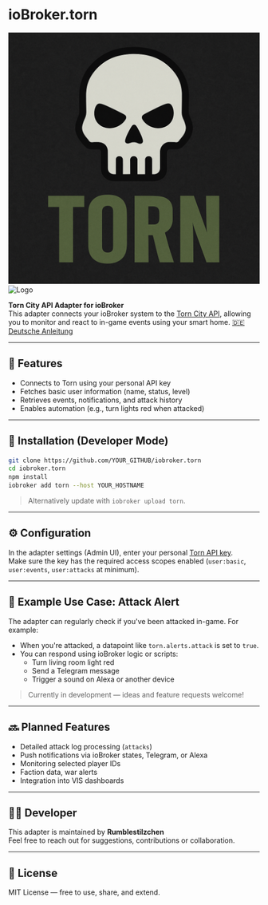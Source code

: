 # ioBroker.torn
![Adapter Icon](./torn.png)
![Logo](https://www.torn.com/favicon.ico)

**Torn City API Adapter for ioBroker**  
This adapter connects your ioBroker system to the [Torn City API](https://www.torn.com/api.html), allowing you to monitor and react to in-game events using your smart home.
[🇩🇪 Deutsche Anleitung](doc/de/README.md)

---

## 🔧 Features

- Connects to Torn using your personal API key
- Fetches basic user information (name, status, level)
- Retrieves events, notifications, and attack history
- Enables automation (e.g., turn lights red when attacked)

---

## 🚀 Installation (Developer Mode)

```bash
git clone https://github.com/YOUR_GITHUB/iobroker.torn
cd iobroker.torn
npm install
iobroker add torn --host YOUR_HOSTNAME
```

> Alternatively update with `iobroker upload torn`.

---

## ⚙️ Configuration

In the adapter settings (Admin UI), enter your personal [Torn API key](https://www.torn.com/preferences.php?tab=api).  
Make sure the key has the required access scopes enabled (`user:basic`, `user:events`, `user:attacks` at minimum).

---

## 📡 Example Use Case: Attack Alert

The adapter can regularly check if you've been attacked in-game. For example:

- When you're attacked, a datapoint like `torn.alerts.attack` is set to `true`.
- You can respond using ioBroker logic or scripts:
  - Turn living room light red
  - Send a Telegram message
  - Trigger a sound on Alexa or another device

> Currently in development — ideas and feature requests welcome!

---

## 🔜 Planned Features

- Detailed attack log processing (`attacks`)
- Push notifications via ioBroker states, Telegram, or Alexa
- Monitoring selected player IDs
- Faction data, war alerts
- Integration into VIS dashboards

---

## 🧙‍♂️ Developer

This adapter is maintained by **Rumblestilzchen**  
Feel free to reach out for suggestions, contributions or collaboration.

---

## 📜 License

MIT License — free to use, share, and extend.
